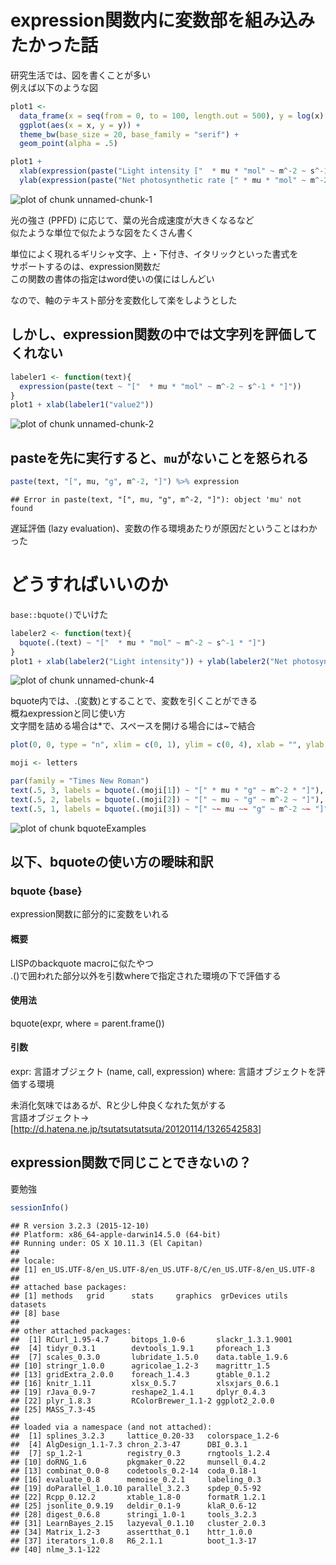 
# expression関数内に変数部を組み込みたかった話  

研究生活では、図を書くことが多い  
例えば以下のような図  


```r
plot1 <-
  data_frame(x = seq(from = 0, to = 100, length.out = 500), y = log(x) + rnorm(500, 0, 0.1)) %>%
  ggplot(aes(x = x, y = y)) +
  theme_bw(base_size = 20, base_family = "serif") +
  geom_point(alpha = .5)

plot1 +
  xlab(expression(paste("Light intensity ["  * mu * "mol" ~ m^-2 ~ s^-1 * "]"))) +
  ylab(expression(paste("Net photosynthetic rate [" * mu * "mol" ~ m^-2 ~ s^-1 * "]")))
```

![plot of chunk unnamed-chunk-1](/figure/source/2016-02-01-Label-ggplot/unnamed-chunk-1-1.png) 
  
光の強さ (PPFD) に応じて、葉の光合成速度が大きくなるなど  
似たような単位で似たような図をたくさん書く  

単位によく現れるギリシャ文字、上・下付き、イタリックといった書式を  
サポートするのは、expression関数だ  
この関数の書体の指定はword使いの僕にはしんどい  

なので、軸のテキスト部分を変数化して楽をしようとした   


## しかし、expression関数の中では文字列を評価してくれない

```r
labeler1 <- function(text){
  expression(paste(text ~ "["  * mu * "mol" ~ m^-2 ~ s^-1 * "]"))
}
plot1 + xlab(labeler1("value2"))
```

![plot of chunk unnamed-chunk-2](/figure/source/2016-02-01-Label-ggplot/unnamed-chunk-2-1.png) 

## pasteを先に実行すると、`mu`がないことを怒られる  

```r
paste(text, "[", mu, "g", m^-2, "]") %>% expression
```

```
## Error in paste(text, "[", mu, "g", m^-2, "]"): object 'mu' not found
```

遅延評価 (lazy evaluation)、変数の作る環境あたりが原因だということはわかった  

# どうすればいいのか  
`base::bquote()`でいけた

```r
labeler2 <- function(text){
  bquote(.(text) ~ "["  * mu * "mol" ~ m^-2 ~ s^-1 * "]")
}
plot1 + xlab(labeler2("Light intensity")) + ylab(labeler2("Net photosynthetic rate"))   
```

![plot of chunk unnamed-chunk-4](/figure/source/2016-02-01-Label-ggplot/unnamed-chunk-4-1.png) 


bquote内では、.(変数)とすることで、変数を引くことができる  
概ねexpressionと同じ使い方  
文字間を詰める場合は*で、スペースを開ける場合には~で結合  

```r
plot(0, 0, type = "n", xlim = c(0, 1), ylim = c(0, 4), xlab = "", ylab = "")

moji <- letters

par(family = "Times New Roman")
text(.5, 3, labels = bquote(.(moji[1]) ~ "[" * mu * "g" ~ m^-2 * "]"), cex = 2)
text(.5, 2, labels = bquote(.(moji[2]) ~ "[" ~ mu ~ "g" ~ m^-2 ~ "]"), cex = 2)
text(.5, 1, labels = bquote(.(moji[3]) ~ "[" ~~ mu ~~ "g" ~ m^-2 ~~ "]"), cex = 2)
```

![plot of chunk bquoteExamples](/figure/source/2016-02-01-Label-ggplot/bquoteExamples-1.png) 

## 以下、bquoteの使い方の曖昧和訳  
### bquote {base}  
expression関数に部分的に変数をいれる  

#### 概要
LISPのbackquote macroに似たやつ  
.()で囲われた部分以外を引数whereで指定された環境の下で評価する    

#### 使用法
bquote(expr, where = parent.frame())

#### 引数
expr: 言語オブジェクト (name, call, expression)
where: 言語オブジェクトを評価する環境

未消化気味ではあるが、Rと少し仲良くなれた気がする  
言語オブジェクト→ 
  [http://d.hatena.ne.jp/tsutatsutatsuta/20120114/1326542583]


## expression関数で同じことできないの？
要勉強



```r
sessionInfo()
```

```
## R version 3.2.3 (2015-12-10)
## Platform: x86_64-apple-darwin14.5.0 (64-bit)
## Running under: OS X 10.11.3 (El Capitan)
## 
## locale:
## [1] en_US.UTF-8/en_US.UTF-8/en_US.UTF-8/C/en_US.UTF-8/en_US.UTF-8
## 
## attached base packages:
## [1] methods   grid      stats     graphics  grDevices utils     datasets 
## [8] base     
## 
## other attached packages:
##  [1] RCurl_1.95-4.7     bitops_1.0-6       slackr_1.3.1.9001 
##  [4] tidyr_0.3.1        devtools_1.9.1     pforeach_1.3      
##  [7] scales_0.3.0       lubridate_1.5.0    data.table_1.9.6  
## [10] stringr_1.0.0      agricolae_1.2-3    magrittr_1.5      
## [13] gridExtra_2.0.0    foreach_1.4.3      gtable_0.1.2      
## [16] knitr_1.11         xlsx_0.5.7         xlsxjars_0.6.1    
## [19] rJava_0.9-7        reshape2_1.4.1     dplyr_0.4.3       
## [22] plyr_1.8.3         RColorBrewer_1.1-2 ggplot2_2.0.0     
## [25] MASS_7.3-45       
## 
## loaded via a namespace (and not attached):
##  [1] splines_3.2.3     lattice_0.20-33   colorspace_1.2-6 
##  [4] AlgDesign_1.1-7.3 chron_2.3-47      DBI_0.3.1        
##  [7] sp_1.2-1          registry_0.3      rngtools_1.2.4   
## [10] doRNG_1.6         pkgmaker_0.22     munsell_0.4.2    
## [13] combinat_0.0-8    codetools_0.2-14  coda_0.18-1      
## [16] evaluate_0.8      memoise_0.2.1     labeling_0.3     
## [19] doParallel_1.0.10 parallel_3.2.3    spdep_0.5-92     
## [22] Rcpp_0.12.2       xtable_1.8-0      formatR_1.2.1    
## [25] jsonlite_0.9.19   deldir_0.1-9      klaR_0.6-12      
## [28] digest_0.6.8      stringi_1.0-1     tools_3.2.3      
## [31] LearnBayes_2.15   lazyeval_0.1.10   cluster_2.0.3    
## [34] Matrix_1.2-3      assertthat_0.1    httr_1.0.0       
## [37] iterators_1.0.8   R6_2.1.1          boot_1.3-17      
## [40] nlme_3.1-122
```
